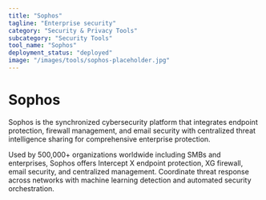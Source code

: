 ```yaml
---
title: "Sophos"
tagline: "Enterprise security"
category: "Security & Privacy Tools"
subcategory: "Security Tools"
tool_name: "Sophos"
deployment_status: "deployed"
image: "/images/tools/sophos-placeholder.jpg"
---
```


# Sophos

Sophos is the synchronized cybersecurity platform that integrates endpoint protection, firewall management, and email security with centralized threat intelligence sharing for comprehensive enterprise protection.

Used by 500,000+ organizations worldwide including SMBs and enterprises, Sophos offers Intercept X endpoint protection, XG firewall, email security, and centralized management. Coordinate threat response across networks with machine learning detection and automated security orchestration.
